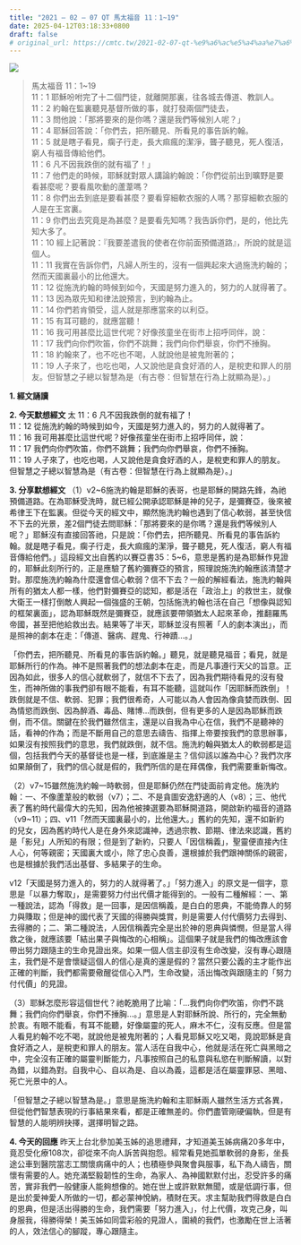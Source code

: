```yaml
---
title: "2021 – 02 – 07 QT 馬太福音 11：1~19"
date: 2025-04-12T03:18:33+0800
draft: false
# original_url: https://cmtc.tw/2021-02-07-qt-%e9%a6%ac%e5%a4%aa%e7%a6%8f%e9%9f%b3-11%ef%bc%9a119
---
```


![](/images/qt.jpg)
> 馬太福音 11：1\~19  
> 11：1 耶穌吩咐完了十二個門徒，就離開那裏，往各城去傳道、教訓人。  
> 11：2 約翰在監裏聽見基督所做的事，就打發兩個門徒去，  
> 11：3 問他說：「那將要來的是你嗎？還是我們等候別人呢？」  
> 11：4 耶穌回答說：「你們去，把所聽見、所看見的事告訴約翰。  
> 11：5 就是瞎子看見，瘸子行走，長大痲瘋的潔淨，聾子聽見，死人復活，窮人有福音傳給他們。  
> 11：6 凡不因我跌倒的就有福了！」  
> 11：7 他們走的時候，耶穌就對眾人講論約翰說：「你們從前出到曠野是要看甚麼呢？要看風吹動的蘆葦嗎？  
> 11：8 你們出去到底是要看甚麼？要看穿細軟衣服的人嗎？那穿細軟衣服的人是在王宮裏。  
> 11：9 你們出去究竟是為甚麼？是要看先知嗎？我告訴你們，是的，他比先知大多了。  
> 11：10 經上記著說：『我要差遣我的使者在你前面預備道路』，所說的就是這個人。  
> 11：11 我實在告訴你們，凡婦人所生的，沒有一個興起來大過施洗約翰的；然而天國裏最小的比他還大。  
> 11：12 從施洗約翰的時候到如今，天國是努力進入的，努力的人就得著了。  
> 11：13 因為眾先知和律法說預言，到約翰為止。  
> 11：14 你們若肯領受，這人就是那應當來的以利亞。  
> 11：15 有耳可聽的，就應當聽！  
> 11：16 我可用甚麼比這世代呢？好像孩童坐在街市上招呼同伴，說：  
> 11：17 我們向你們吹笛，你們不跳舞；我們向你們舉哀，你們不捶胸。  
> 11：18 約翰來了，也不吃也不喝，人就說他是被鬼附著的；  
> 11：19 人子來了，也吃也喝，人又說他是貪食好酒的人，是稅吏和罪人的朋友。但智慧之子總以智慧為是（有古卷：但智慧在行為上就顯為是）。」

**1. 經文誦讀**

**2.  今天默想經文**
太 11：6 凡不因我跌倒的就有福了！  
11：12 從施洗約翰的時候到如今，天國是努力進入的，努力的人就得著了。  
11：16 我可用甚麼比這世代呢？好像孩童坐在街市上招呼同伴，說：  
11：17 我們向你們吹笛，你們不跳舞；我們向你們舉哀，你們不捶胸。  
11：19 人子來了，也吃也喝，人又說他是貪食好酒的人，是稅吏和罪人的朋友。但智慧之子總以智慧為是（有古卷：但智慧在行為上就顯為是）。」

**3. 分享默想經文**
（1）v2\~6施洗約翰是耶穌的表哥，也是耶穌的開路先鋒，為祂預備道路。在為耶穌受洗時，就已經公開承認耶穌是神的兒子，是彌賽亞，後來被希律王下在監裏。但從今天的經文中，顯然施洗約翰也遇到了信心軟弱，甚至快信不下去的光景，差2個門徒去問耶穌：「那將要來的是你嗎？還是我們等候別人呢？」耶穌沒有直接回答祂，只是說：「你們去，把所聽見、所看見的事告訴約翰。就是瞎子看見，瘸子行走，長大痲瘋的潔淨，聾子聽見，死人復活，窮人有福音傳給他們。」這段經文出自舊約以賽亞書35：5\~6，意思是舊約是為耶穌作見證的，耶穌此刻所行的，正是應驗了舊約彌賽亞的預言，照理說施洗約翰應該清楚才對。那麼施洗約翰為什麼還會信心軟弱？信不下去？一般的解經看法，施洗約翰與所有的猶太人都一樣，他們對彌賽亞的認知，都是活在「政治上」的救世主，就像大衛王一樣打倒敵人興起一個強盛的王朝，包括施洗約翰也活在自己「想像與認知的框架裏面」，認為耶穌既然是彌賽亞，就應該要帶領猶太人起來革命，推翻羅馬帝國，甚至把他給救出去。結果等了半天，耶穌並沒有照著「人的劇本演出」，而是照神的劇本在走：「傳道、醫病、趕鬼、行神蹟…。」

「你們去，把所聽見、所看見的事告訴約翰。」聽見，就是聽見福音；看見，就是耶穌所行的作為。神不是照著我們的想法劇本在走，而是凡事遵行天父的旨意。正因為如此，很多人的信心就軟弱了，就信不下去了，因為我們期待看見的沒有發生，而神所做的事我們卻有眼不能看，有耳不能聽，這就叫作「因耶穌而跌倒」！跌倒就是不信、軟弱、犯罪；我們很希奇，人可能以為人會因為像貪婪而跌倒、因為情慾而跌倒、因為醉酒、毒品、賭博…而跌倒，但有更多的人是因為耶穌而跌倒，而不信。關鍵在於我們雖然信主，還是以自我為中心在信，我們不是聽神的話，看神的作為；而是不斷用自己的意思去禱告、指揮上帝要按我們的意思辦事，如果沒有按照我們的意思，我們就跌倒，就不信。施洗約翰與猶太人的軟弱都是這個，包括我們今天的基督徒也是一樣，到底誰是主？信仰該以誰為中心？我們次序如果顛倒了，我們的信心就是假的，我們所信的是在拜偶像，我們需要重新悔改。

（2）v7\~15雖然施洗約翰一時軟弱，但是耶穌仍然在門徒面前肯定他。施洗約翰：一、不像蘆葦般的軟弱（v7）；二、不是貪圖安逸舒適的人（v8）；三、他代表了舊約時代最偉大的先知，因為他被揀選要為耶穌開道路，開啟新約福音的道路（v9\~11）；四、v11「然而天國裏最小的，比他還大。」舊約的先知，還不如新約的兒女，因為舊約時代人是在身外來認識神，透過宗教、節期、律法來認識，舊約是「影兒」人所知的有限；但是到了新約，只要人「因信稱義」，聖靈便直接內住人心，何等親密；天國裏大或小，除了忠心良善，還根據於我們跟神關係的親密，也是根據於我們活出基督、多結果子的生命。

v12「天國是努力進入的，努力的人就得著了。」「努力進入」的原文是一個字，意思是「以暴力奪取」，是需要努力付出代價才能得到的。一般有二種解經：一、第一種說法，認為「得救」是一回事，是因信稱義，是白白的恩典，不能倚靠人的努力與賺取；但是神的國代表了天國的得勝與獎賞，則是需要人付代價努力去得到、去得勝的；二、第二種說法，人因信稱義完全是出於神的恩典與憐憫，但是當人得救之後，就應該要「結出果子與悔改的心相稱」。這個果子就是我們的悔改應該會帶出努力跟隨主的生命見證出來。如果一個人信主卻沒有生命改變，沒有專心跟隨主，我們是不是會懷疑這個人的信心是真的還是假的？當然只要公義的主才能作出正確的判斷，我們都需要儆醒從信心入門，生命改變，活出悔改與跟隨主的「努力付代價」的見證。

（3）耶穌怎麼形容這個世代？祂乾脆用了比喻：「…我們向你們吹笛，你們不跳舞；我們向你們舉哀，你們不捶胸…。」意思是人對耶穌所說、所行的，完全無動於衷。有眼不能看，有耳不能聽，好像屬靈的死人，麻木不仁，沒有反應。但是當人看見約翰不吃不喝，就說他是被鬼附著的；人看見耶穌又吃又喝，竟說耶穌是貪食好酒之人，是稅吏和罪人的朋友。當人活在自我中心，他就是活在死亡與黑暗之中，完全沒有正確的屬靈判斷能力，凡事按照自己的私意與私慾在判斷解讀，以對為錯，以錯為對。自我中心、自以為是、自以為義，這都是活在屬靈罪惡、黑暗、死亡光景中的人。

「但智慧之子總以智慧為是。」意思是施洗約翰和主耶穌兩人雖然生活方式各異，但從他們智慧表現的行事結果來看，都是正確無差的。你們盡管剛硬偏執，但是有智慧的人能明辨抉擇，選擇明智之路。

**4. 今天的回應**
昨天上台北參加美玉姊的追思禮拜，才知道美玉姊病痛20多年中，竟忍受化療108次，卻從來不向人訴苦與抱怨。經常看見她孤單軟弱的身影，坐長途公車到醫院當志工關懷病痛中的人；也積極參與聚會與服事，私下為人禱告，關懷有需要的人。她充滿堅毅韌性的生命，為家人、為神國默默付出，忍受許多的痛苦，實非我們一般健康人能夠想像的。她在世上或許默默無聞，或是低調行事，但是出於愛神愛人所做的一切，都必蒙神悅納，積財在天。求主幫助我們得救是白白的恩典，但是活出得勝的生命，我們需要「努力進入」，付上代價，攻克己身，叫身服我，得勝得榮！美玉姊如同雲彩般的見證人，圍繞的我們，也激勵在世上活著的人，效法信心的腳蹤，專心跟隨主。
